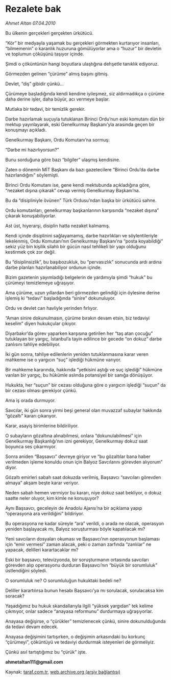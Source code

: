 # Rezalete bak

*Ahmet Altan 07.04.2010*

<div class="yazi"><p>Bu ülkenin gerçekleri gerçekten ürkütücü.</p>
<p>“Kör” bir medyayla yaşamak bu gerçekleri görmekten kurtarıyor insanları, “bilmemenin” o karanlık huzuruna gömülüyorlar ama o “huzur” bir devletin ve toplumun çöküşünü taşıyor içinde.</p>
<p>Şimdi o çöküntünün hangi boyutlara ulaştığına dehşetle tanıklık ediyoruz.</p>
<p>Görmezden gelinen “çürüme” almış başını gitmiş.</p>
<p>Devlet, “diş” gibidir çünkü...</p>
<p>Çürümeye başladığında kendi kendine iyileşmez, siz aldırmadıkça o çürüme daha derine işler, daha büyür, acı vermeye başlar.</p>
<p>Mutlaka bir tedavi, bir temizlik gerekir.</p>
<p>Darbe hazırlamak suçuyla tutuklanan Birinci Ordu’nun eski komutanı dün bir mektup yayınlayarak, eski Genelkurmay Başkanı’yla arasında geçen bir konuşmayı açıkladı.</p>
<p>Genelkurmay Başkanı, Ordu Komutanı’na sormuş:</p>
<p>“Darbe mi hazırlıyorsun?”</p>
<p>Bunu sorduğuna göre bazı “bilgiler” ulaşmış kendisine.</p>
<p>Zaten o dönemin MİT Başkanı da bazı gazetecilere “Birinci Ordu’da darbe hazırlandığını” söylemişti.</p>
<p>Birinci Ordu Komutanı ise, gene kendi mektubunda açıkladığına göre, “nezaket dışına çıkarak” cevap vermiş Genelkurmay Başkanı’na.</p>
<p>Bu da “disipliniyle övünen” Türk Ordusu’ndan başka bir ürkütücü sahne.</p>
<p>Ordu komutanları, genelkurmay başkanlarının karşısında “nezaket dışına” çıkarak konuşabiliyorlar.</p>
<p>Ast üst, hiyerarşi, disiplin hatta nezaket kalmamış.</p>
<p>Kendi içinde disiplinini sağlayamamış, darbe hazırlıkları ve söylentileriyle lekelenmiş, Ordu Komutanı’nın Genelkurmay Başkanı’na “posta koyabildiği” sekiz yüz bin kişilik silahlı bir gücün nasıl tehlikeli bir yapı olduğunu kestirmek çok zor değil.</p>
<p>Bu “disiplinsizlik”, bu başıbozukluk, bu “pervasızlık” sonucunda ardı ardına darbe planları hazırlanabiliyor ordunun içinde.</p>
<p>Bizim gazetenin yayımladığı belgelerin de yardımıyla şimdi “hukuk” bu çürümeyi temizlemeye uğraşıyor.</p>
<p>Ama çürüme, uzun yıllardan beri görmezden gelindiği için öylesine derine işlemiş ki “tedavi” başladığında “sinire” dokunuluyor.</p>
<p>Ordu ve devlet can havliyle yerinden fırlıyor.</p>
<p>“Aman sinire dokunulmasın, çürüme bırakın devam etsin, biz tedaviyi keselim” diyen hukukçular çıkıyor.</p>
<p>Diyarbakır’da görev yaparken karşısına getirilen her “taş atan çocuğu” tutuklayan bir yargıç, İstanbul’a tayin edilince bir gecede “on dokuz” darbe zanlısını tahliye edebiliyor.</p>
<p>İki gün sonra, tahliye edilenlerin yeniden tutuklanmasına karar veren mahkeme ise o yargıcın “suç” işlediği hükmüne varıyor.</p>
<p>Bir mahkeme kararında, hakkında “yetkisini aştığı ve suç işlediği” hükmüne varılan bir yargıç, bu hükümle aslında potansiyel bir sanığa dönüşüyor.</p>
<p>Hukukta, her “suçun” bir cezası olduğuna göre o yargıcın işlediği “suçun” da bir cezası olması gerekiyor çünkü.</p>
<p>Ama iş orada durmuyor.</p>
<p>Savcılar, iki gün sonra yirmi beşi general olan muvazzaf subaylar hakkında “gözaltı” kararı çıkarıyor.</p>
<p>Karar, asayiş birimlerine bildiriliyor.</p>
<p>O subayların gözaltına alınabilmesi, onlara “dokunulabilmesi” için Genelkurmay Başkanlığı’nın izni gerekiyor, Genelkurmay dokuz saat boyunca ses çıkarmıyor.</p>
<p>Sonra aniden “Başsavcı” devreye giriyor ve “bu gözaltılar bana haber verilmeden işleme konuldu onun için Balyoz Savcılarını görevden alıyorum” diyor.</p>
<p>Gözaltı emirleri sabah saat dokuzda verilmiş, Başsavcı “savcıları görevden almaya” akşam beşte karar veriyor.</p>
<p>Neden sabah hemen vermiyor bu kararı, niye dokuz saat bekliyor, o dokuz saatte neler oluyor, kim kimle ne konuşuyor?</p>
<p>Aynı Başsavcı, geceleyin de Anadolu Ajansı’na bir açıklama yapıp “operasyona ara verildiğini” bildiriyor.</p>
<p>Bu operasyona ne kadar süreyle “ara” verildi, o arada ne olacak, operasyon yeniden başlayacak mı, Balyoz soruşturması böyle kapatılacak mı?</p>
<p>Yeni savcıların dosyaları okuması ve Başsavcı’nın operasyonun başlaması için “emir vermesi” zaman alacak, peki o zaman zarfında “zanlılar” ne yapacak, delilleri karartacaklar mı?</p>
<p>Eski bir başsavcı, televizyonda, bir soruşturmanın ortasında savcıları görevden alıp operasyonu durduran Başsavcı’nın “büyük bir sorumluluk” üstlendiğini söyledi.</p>
<p>O sorumluluk ne? O sorumluluğun hukuktaki bedeli ne?</p>
<p>Deliller karartılırsa bunun hesabı Başsavcı’ya mı sorulacak, sorulacaksa kim soracak?</p>
<p>Yaşadığımız bu hukuk skandallarıyla ilgili “yüksek yargıdan” tek kelime çıkmıyor, onlar sadece “anayasa reformunu” durdurmaya uğraşıyorlar.</p>
<p>Anayasa değişirse, o “çürükler” temizlenecek çünkü, sinire dokunulduğunda da tedavi devam edecek.</p>
<p>Anayasa değişimini tartışırken, o değişimin arkasındaki bu korkunç “çürümeyi”, çöküntüyü ve tedaviyi durdurmak isteyenleri de görmeliyiz.</p>
<p>Çünkü asıl tartıştığımız bu “çürük” işte.</p>
<p><b>ahmetaltan111@gmail.com</b></p></div>

Kaynak: [taraf.com.tr](http://www.taraf.com.tr:80/makale/10785.htm), [web.archive.org (arşiv bağlantısı)](http://web.archive.org/web/20100410093432/http://www.taraf.com.tr:80/makale/10785.htm)
